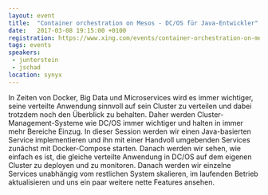 ```yaml
---
layout: event
title:  "Container orchestration on Mesos - DC/OS für Java-Entwickler"
date:   2017-03-08 19:15:00 +0100
registration: https://www.xing.com/events/container-orchestration-on-mesos-dc-os-java-entwickler-1789283
tags: events
speakers: 
 - junterstein
 - jschad
location: synyx
---
```


In Zeiten von Docker, Big Data und Microservices wird es immer wichtiger, seine verteilte Anwendung sinnvoll auf sein Cluster zu verteilen und dabei trotzdem noch den Überblick zu behalten. Daher werden Cluster-Management-Systeme wie DC/OS immer wichtiger und halten in immer mehr Bereiche Einzug. In dieser Session werden wir einen Java-basierten Service implementieren und ihn mit einer Handvoll umgebenden Services zunächst mit Docker-Compose starten. Danach werden wir sehen, wie einfach es ist, die gleiche verteilte Anwendung in DC/OS auf dem eigenen Cluster zu deployen und zu monitoren. Danach werden wir einzelne Services unabhängig vom restlichen System skalieren, im laufenden Betrieb aktualisieren und uns ein paar weitere nette Features ansehen.

